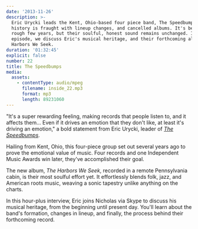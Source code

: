 ```yaml
---
date: '2013-11-26'
description: >-
  Eric Urycki leads the Kent, Ohio-based four piece band, The Speedbumps. Their
  history is fraught with lineup changes, and cancelled albums. It's been a
  rough few years, but their soulful, honest sound remains unchanged. In this
  episode, we discuss Eric's musical heritage, and their forthcoming album, The
  Harbors We Seek.
duration: '01:32:45'
explicit: false
number: 22
title: The Speedbumps
media:
  assets:
    - contentType: audio/mpeg
      filename: inside_22.mp3
      format: mp3
      length: 89231060
---
```

"It's a super rewarding feeling, making records that people listen to, and it affects them... Even if it drives an emotion that they don't like, at least it's driving an emotion," a bold statement from Eric Urycki, leader of [*The Speedbumps*](http://www.thespeedbumps.com).

Hailing from Kent, Ohio, this four-piece group set out several years ago to prove the emotional value of music. Four records and one Independent Music Awards win later, they've accomplished their goal.

The new album, *The Harbors We Seek*, recorded in a remote Pennsylvania cabin, is their most soulful effort yet. It effortlessly blends folk, jazz, and American roots music, weaving a sonic tapestry unlike anything on the charts.

In this hour-plus interview, Eric joins Nicholas via Skype to discuss his musical heritage, from the beginning until present day. You'll learn about the band's formation, changes in lineup, and finally, the process behind their forthcoming record.
